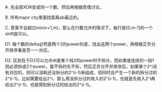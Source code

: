 A. 先全部XOR变成同一个数，然后再根据奇偶讨论。

B. 所有major city里面找距离ab最近的。

C. 答案不会超过min(n+1,m)，那么在行数允许的情况下，每行放[0,m-1]的一个shift就可以。

D1. 每个数的delta必然是两个2的power的差，找出这两个power，再根据正负分开排序看是否一一对应。

D2. 区别在于D2可以允许dt是某个纯2的power时不拆分，而如果是连续的一段1则必须拆成2个power。能不拆的先不拆，然后正负分开并排序后，如果某个2^i没有对应的，则可以消耗还没拆分的2^(i-1)来组成，但同时会产生一个新的拆分过的2^(i-1)。比如需要给出2^i，那么用没拆分过的收入的2^(i-1)，也就是先收入2^i再给出2^(i-1)，也就得到拆分过的给出的2^(i-1)。
